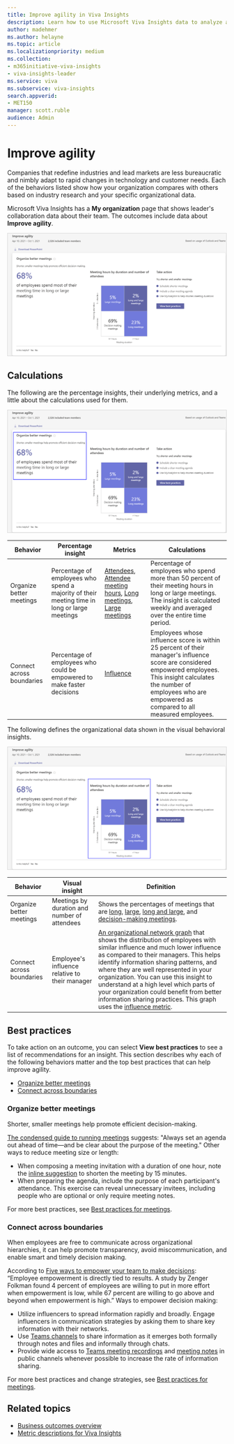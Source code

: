 ```yaml
---
title: Improve agility in Viva Insights
description: Learn how to use Microsoft Viva Insights data to analyze and improve organizational agility
author: madehmer
ms.author: helayne
ms.topic: article
ms.localizationpriority: medium 
ms.collection: 
- m365initiative-viva-insights
- viva-insights-leader 
ms.service: viva 
ms.subservice: viva-insights 
search.appverid: 
- MET150 
manager: scott.ruble
audience: Admin
---
```


# Improve agility

Companies that redefine industries and lead markets are less bureaucratic and nimbly adapt to rapid changes in technology and customer needs. Each of the behaviors listed show how your organization compares with others based on industry research and your specific organizational data.

Microsoft Viva Insights has a **My organization** page that shows leader's collaboration data about their team. The outcomes include data about **Improve agility**.

![Improve agility page.](../images/wpa/use/agility.png)

## Calculations

The following are the percentage insights, their underlying metrics, and a little about the calculations used for them.

![Improve agility percentage insight.](../images/wpa/use/agility-percent.png)

|Behavior |Percentage insight | Metrics |Calculations |
|---------|--------|--------------------|----------------------|
|Organize better meetings |Percentage of employees who spend a majority of their meeting time in long or large meetings | [Attendees](metric-definitions.md#attendees-define), [Attendee meeting hours](metric-definitions.md#attendee-meeting-hours-define), [Long meetings](glossary.md#long-meeting-define), [Large meetings](glossary.md#large-meeting-define)| Percentage of employees who spend more than 50 percent of their meeting hours in long or large meetings. The insight is calculated weekly and averaged over the entire time period.  |
|Connect across boundaries |Percentage of employees who could be empowered to make faster decisions | [Influence](metric-definitions.md#influence-define)  |Employees whose influence score is within 25 percent of their manager's influence score are considered empowered employees. This insight calculates the number of employees who are empowered as compared to all measured employees.  |

The following defines the organizational data shown in the visual behavioral insights.

![Improve agility visual insight.](../images/wpa/use/agility-visual.png)

|Behavior |Visual insight | Definition |
|---------|--------|----------------------|
|Organize better meetings | Meetings by duration and number of attendees | Shows the percentages of meetings that are [long](glossary.md#long-meeting-define), [large](glossary.md#large-meeting-define), [long and large](glossary.md#long-and-large-meeting-define), and [decision-making meetings](glossary.md#decision-making-meeting-define). |
|<a name="ona-accelerate-define"></a> Connect across boundaries | Employee's influence relative to their manager | [An organizational network graph](insight-ona-measures.md) that shows the distribution of employees with similar influence and much lower influence as compared to their managers. This helps identify information sharing patterns, and where they are well represented in your organization. You can use this insight to understand at a high level which parts of your organization could benefit from better information sharing practices. This graph uses the [influence metric](metric-definitions.md#network-metrics). |

## Best practices

To take action on an outcome, you can select **View best practices** to see a list of recommendations for an insight. This section describes why each of the following behaviors matter and the top best practices that can help improve agility.

* [Organize better meetings](#organize-better-meetings)
* [Connect across boundaries](#connect-across-boundaries)

### Organize better meetings

Shorter, smaller meetings help promote efficient decision-making.

[The condensed guide to running meetings](https://insights.office.com/collaboration/how-to-run-effective-meetings-and-stop-wasting-time/) suggests: "Always set an agenda out ahead of time—and be clear about the purpose of the meeting." Other ways to reduce meeting size or length:

* When composing a meeting invitation with a duration of one hour, note the [inline suggestion](../personal/use/mya-notifications.md#shorten-a-meeting) to shorten the meeting by 15 minutes.
* When preparing the agenda, include the purpose of each participant's attendance. This exercise can reveal unnecessary invitees, including people who are optional or only require meeting notes.

For more best practices, see [Best practices for meetings](../tutorials/gm-meetings.md).

### Connect across boundaries

When employees are free to communicate across organizational hierarchies, it can help promote transparency, avoid miscommunication, and enable smart and timely decision making.

According to [Five ways to empower your team to make decisions](https://insights.office.com/management-strategy/five-ways-to-empower-your-team-to-make-decisions/): “Employee empowerment is directly tied to results. A study by Zenger Folkman found 4 percent of employees are willing to put in more effort when empowerment is low, while 67 percent are willing to go above and beyond when empowerment is high.” Ways to empower decision making:

* Utilize influencers to spread information rapidly and broadly. Engage influencers in communication strategies by asking them to share key information with their networks.
* Use [Teams channels](/microsoftteams/teams-channels-overview) to share information as it emerges both formally through notes and files and informally through chats.
* Provide wide access to [Teams meeting recordings](https://support.microsoft.com/office/record-a-meeting-in-teams-34dfbe7f-b07d-4a27-b4c6-de62f1348c24) and [meeting notes](https://support.microsoft.com/office/add-a-onenote-notebook-to-teams-0ec78cc3-ba3b-4279-a88e-aa40af9865c2) in public channels whenever possible to increase the rate of information sharing.

For more best practices and change strategies, see [Best practices for meetings](../tutorials/gm-meetings.md).

## Related topics

* [Business outcomes overview](insights.md)
* [Metric descriptions for Viva Insights](metric-definitions.md)
